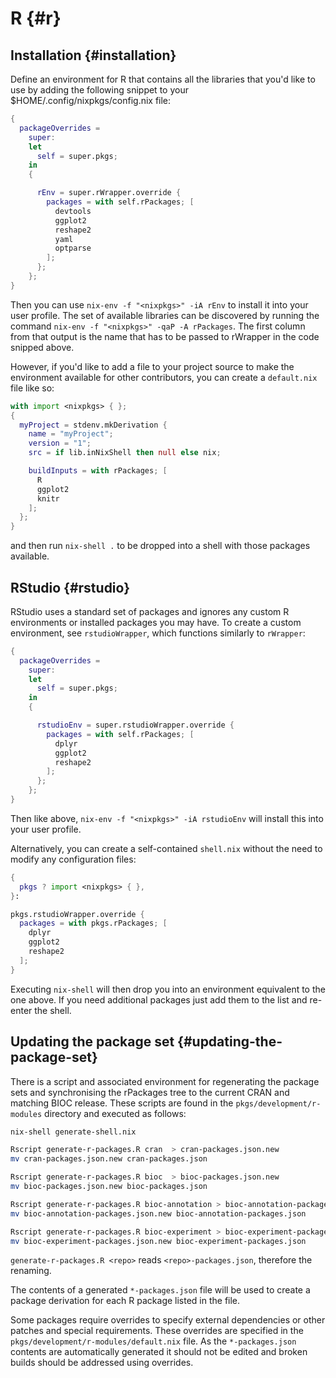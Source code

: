 # R {#r}

## Installation {#installation}

Define an environment for R that contains all the libraries that you'd like to
use by adding the following snippet to your $HOME/.config/nixpkgs/config.nix file:

```nix
{
  packageOverrides =
    super:
    let
      self = super.pkgs;
    in
    {

      rEnv = super.rWrapper.override {
        packages = with self.rPackages; [
          devtools
          ggplot2
          reshape2
          yaml
          optparse
        ];
      };
    };
}
```

Then you can use `nix-env -f "<nixpkgs>" -iA rEnv` to install it into your user
profile. The set of available libraries can be discovered by running the
command `nix-env -f "<nixpkgs>" -qaP -A rPackages`. The first column from that
output is the name that has to be passed to rWrapper in the code snipped above.

However, if you'd like to add a file to your project source to make the
environment available for other contributors, you can create a `default.nix`
file like so:

```nix
with import <nixpkgs> { };
{
  myProject = stdenv.mkDerivation {
    name = "myProject";
    version = "1";
    src = if lib.inNixShell then null else nix;

    buildInputs = with rPackages; [
      R
      ggplot2
      knitr
    ];
  };
}
```

and then run `nix-shell .` to be dropped into a shell with those packages
available.

## RStudio {#rstudio}

RStudio uses a standard set of packages and ignores any custom R
environments or installed packages you may have. To create a custom
environment, see `rstudioWrapper`, which functions similarly to
`rWrapper`:

```nix
{
  packageOverrides =
    super:
    let
      self = super.pkgs;
    in
    {

      rstudioEnv = super.rstudioWrapper.override {
        packages = with self.rPackages; [
          dplyr
          ggplot2
          reshape2
        ];
      };
    };
}
```

Then like above, `nix-env -f "<nixpkgs>" -iA rstudioEnv` will install
this into your user profile.

Alternatively, you can create a self-contained `shell.nix` without the need to
modify any configuration files:

```nix
{
  pkgs ? import <nixpkgs> { },
}:

pkgs.rstudioWrapper.override {
  packages = with pkgs.rPackages; [
    dplyr
    ggplot2
    reshape2
  ];
}
```

Executing `nix-shell` will then drop you into an environment equivalent to the
one above. If you need additional packages just add them to the list and
re-enter the shell.

## Updating the package set {#updating-the-package-set}

There is a script and associated environment for regenerating the package
sets and synchronising the rPackages tree to the current CRAN and matching
BIOC release. These scripts are found in the `pkgs/development/r-modules`
directory and executed as follows:

```bash
nix-shell generate-shell.nix

Rscript generate-r-packages.R cran  > cran-packages.json.new
mv cran-packages.json.new cran-packages.json

Rscript generate-r-packages.R bioc  > bioc-packages.json.new
mv bioc-packages.json.new bioc-packages.json

Rscript generate-r-packages.R bioc-annotation > bioc-annotation-packages.json.new
mv bioc-annotation-packages.json.new bioc-annotation-packages.json

Rscript generate-r-packages.R bioc-experiment > bioc-experiment-packages.json.new
mv bioc-experiment-packages.json.new bioc-experiment-packages.json
```

`generate-r-packages.R <repo>` reads `<repo>-packages.json`, therefore
the renaming.

The contents of a generated `*-packages.json` file will be used to
create a package derivation for each R package listed in the file.

Some packages require overrides to specify external dependencies or other
patches and special requirements. These overrides are specified in the
`pkgs/development/r-modules/default.nix` file. As the `*-packages.json`
contents are automatically generated it should not be edited and broken
builds should be addressed using overrides.
